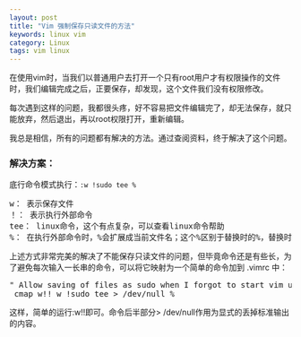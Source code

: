 ```yaml
---
layout: post
title: "Vim 强制保存只读文件的方法"
keywords: linux vim
category: Linux
tags: vim linux
---
```


在使用vim时，当我们以普通用户去打开一个只有root用户才有权限操作的文件时，我们编辑完成之后，正要保存，却发现，这个文件我们没有权限修改。

每次遇到这样的问题，我都很头疼，好不容易把文件编辑完了，却无法保存，就只能放弃，然后退出，再以root权限打开，重新编辑。

我总是相信，所有的问题都有解决的方法。通过查阅资料，终于解决了这个问题。

### 解决方案：
底行命令模式执行：`:w !sudo tee %`

<pre>
w： 表示保存文件
！： 表示执行外部命令
tee： linux命令，这个有点复杂，可以查看linux命令帮助
%： 在执行外部命令时，%会扩展成当前文件名；这个%区别于替换时的%，替换时%的意义是代表整个文件，而不是文件名
</pre>

上述方式非常完美的解决了不能保存只读文件的问题，但毕竟命令还是有些长，为了避免每次输入一长串的命令，可以将它映射为一个简单的命令加到 .vimrc 中：

<pre>
" Allow saving of files as sudo when I forgot to start vim using sudo.
 cmap w!! w !sudo tee > /dev/null %
</pre>

这样，简单的运行:w!!即可。命令后半部分> /dev/null作用为显式的丢掉标准输出的内容。
